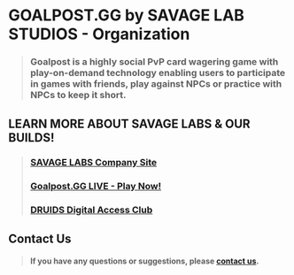 # GOALPOST.GG by SAVAGE LAB STUDIOS - Organization

> ### Goalpost is a highly social PvP card wagering game with play-on-demand technology enabling users to participate in games with friends, play against NPCs or practice with NPCs to keep it short. 

## LEARN MORE ABOUT SAVAGE LABS & OUR BUILDS!
> ### [SAVAGE LABS Company Site](https://savagestud.io)
> ### [Goalpost.GG LIVE - Play Now!](https://goalpost.GG)
> ### [DRUIDS Digital Access Club](https://druids.vip) 

## Contact Us

> #### If you have any questions or suggestions, please [contact us](mailto:contact@savagestud.io).
